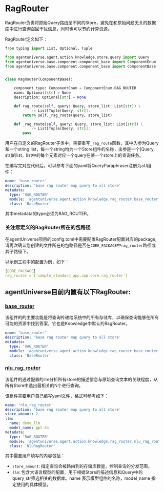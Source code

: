 # RagRouter

RagRouter负责将原始Query路由至不同的Store，避免在和原始问题无关的数据库中进行查询召回干扰信息，同时也可以节约计算资源。

RagRouter定义如下：
```python
from typing import List, Optional, Tuple

from agentuniverse.agent.action.knowledge.store.query import Query
from agentuniverse.base.component.component_base import ComponentEnum
from agentuniverse.base.component.component_base import ComponentBase


class RagRouter(ComponentBase):

    component_type: ComponentEnum = ComponentEnum.RAG_ROUTER
    name: Optional[str] = None
    description: Optional[str] = None

    def rag_route(self, query: Query, store_list: List[str]) \
            -> List[Tuple[Query, str]]:
        return self._rag_route(query, store_list)

    def _rag_route(self, query: Query, store_list: List[str]) \
            -> List[Tuple[Query, str]]:
        pass
```
用户在自定义的RagRouter子类中，需要重写`_rag_route`函数，其中入参为Query和一个string list，每一个string均为一个Store组件的名称，出参是一个[Query, str]的list，list中的每个元素对应一个query在某一个store上的查询任务。

在编写完对应代码后，可以参考下面的yaml将QueryParaphraser注册为aU组件：
```yaml
name: 'base_router'
description: 'base rag router map query to all store'
metadata:
  type: 'RAG_ROUTER'
  module: 'agentuniverse.agent.action.knowledge.rag_router.base_router'
  class: 'BaseRouter'
```
其中metadata的type必须为RAG_ROUTER。

### 关注您定义的RagRouter所在的包路径
在agentUniverse项目的config.toml中需要配置RagRouter配置对应的package, 请再次确认您创建的文件所在的包路径是否在`CORE_PACKAGE`中`rag_router`路径或其子路径下。

以示例工程中的配置为例，如下：
```yaml
[CORE_PACKAGE]
rag_router = ['sample_standard_app.app.core.rag_router']
```


## agentUniverse目前内置有以下RagRouter:
### [base_router](../../../agentuniverse/agent/action/knowledge/rag_router/base_router.yaml)
该组件的的主要功能是将查询传递给系统中的所有存储库，以确保查询能够在所有可能的资源中找到答案，它也是Knowledge中默认的RagRouter。
```yaml
name: 'base_router'
description: 'base rag router map query to all store'
metadata:
  type: 'RAG_ROUTER'
  module: 'agentuniverse.agent.action.knowledge.rag_router.base_router'
  class: 'BaseRouter'
```

### [nlu_rag_router](../../../agentuniverse/agent/action/knowledge/rag_router/nlu_rag_router.py)
该组件的通过配置的llm分析所有store的描述信息与原始查询文本的关联程度，从所有Store中选出最相关的N个进行查询。

该组件需要用户自己编写yaml文件，格式可参考如下：
```yaml
name: 'nlu_rag_router'
description: 'base rag router map query to all store'
store_amount: 2
llm:
  name: demo_llm
  model_name: gpt-4o
metadata:
  type: 'RAG_ROUTER'
  module: 'agentuniverse.agent.action.knowledge.rag_router.nlu_rag_router'
  class: 'NluRagRouter'
```
其中需要用户填写的内容包括：
- `store_amount`: 指定查询会被路由到的存储库数量，控制查询的分发范围。
- `llm`: 包含大语言模型的配置，用于根据Store的描述信息和Query中的query_str筛选相关的数据库。name 表示模型组件的名称，model_name 指定使用的具体模型。